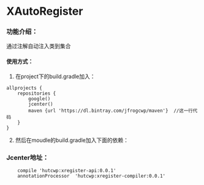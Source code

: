 # XAutoRegister

### 功能介绍：
通过注解自动注入类到集合

#### 使用方式：
1. 在project下的build.gradle加入：
```
allprojects {
    repositories {
        google()
        jcenter()
        maven {url 'https://dl.bintray.com/jfrogcwp/maven'}  //这一行代码
    }
}
```

2. 然后在moudle的build.gradle加入下面的依赖：
### Jcenter地址：
```
    compile 'hutcwp:xregister-api:0.0.1'
    annotationProcessor  'hutcwp:xregister-compiler:0.0.1'
```



